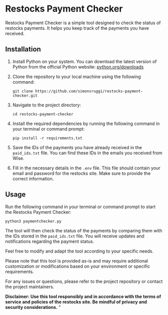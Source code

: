 # Restocks Payment Checker

Restocks Payment Checker is a simple tool designed to check the status of restocks payments. It helps you keep track of the payments you have received.

## Installation

1. Install Python on your system. You can download the latest version of Python from the official Python website: [python.org/downloads](https://www.python.org/downloads/)

2. Clone the repository to your local machine using the following command:
   ```
   git clone https://github.com/simonsruggi/restocks-payment-checker.git
   ```

3. Navigate to the project directory:
   ```
   cd restocks-payment-checker
   ```

4. Install the required dependencies by running the following command in your terminal or command prompt:
   ```
   pip install -r requirements.txt
   ```

5. Save the IDs of the payments you have already received in the `paid_ids.txt` file. You can find these IDs in the emails you received from Wise.

6. Fill in the necessary details in the `.env` file. This file should contain your email and password for the restocks site. Make sure to provide the correct information.

## Usage

Run the following command in your terminal or command prompt to start the Restocks Payment Checker:
```
python3 paymentchecker.py
```

The tool will then check the status of the payments by comparing them with the IDs stored in the `paid_ids.txt` file. You will receive updates and notifications regarding the payment status.

Feel free to modify and adapt the tool according to your specific needs.

Please note that this tool is provided as-is and may require additional customization or modifications based on your environment or specific requirements.

For any issues or questions, please refer to the project repository or contact the project maintainers.

**Disclaimer: Use this tool responsibly and in accordance with the terms of service and policies of the restocks site. Be mindful of privacy and security considerations.**
"

